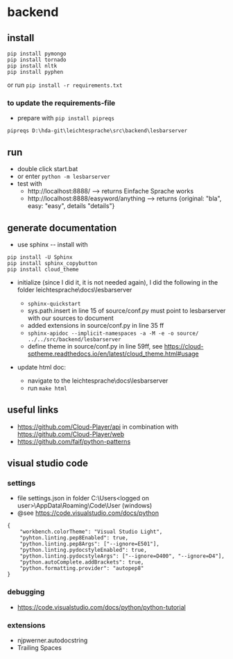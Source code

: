 # backend

## install
```
pip install pymongo
pip install tornado
pip install nltk
pip install pyphen
```
or run 
`pip install -r requirements.txt` 
### to update the requirements-file
* prepare with `pip install pipreqs`

```
pipreqs D:\hda-git\leichtesprache\src\backend\lesbarserver
```

## run
* double click start.bat
* or enter `python -m lesbarserver`
* test with
  * http://localhost:8888/ --> returns Einfache Sprache works
  * http://localhost:8888/easyword/anything --> returns {original: "bla", easy: "easy", details	"details"}

## generate documentation
* use sphinx -- install with 
```
pip install -U Sphinx
pip install sphinx_copybutton
pip install cloud_theme
```
* initialize (since I did it, it is not needed again), I did the following in the folder leichtesprache\docs\lesbarserver
	* `sphinx-quickstart`
	* sys.path.insert in line 15 of source/conf.py must point to lesbarserver with our sources to document
	* added extensions in source/conf.py in line 35 ff 
	* `sphinx-apidoc --implicit-namespaces -a -M -e -o source/ ../../src/backend/lesbarserver`
	* define theme in source/conf.py in line 59ff, see https://cloud-sptheme.readthedocs.io/en/latest/cloud_theme.html#usage
	
* update html doc:
	* navigate to the leichtesprache\docs\lesbarserver 
	* run `make html`
  
## useful links
* https://github.com/Cloud-Player/api in combination with https://github.com/Cloud-Player/web
* https://github.com/faif/python-patterns

## visual studio code
### settings
* file settings.json in folder C:\Users\<logged on user>\AppData\Roaming\Code\User (windows)
* @see https://code.visualstudio.com/docs/python

```
{
    "workbench.colorTheme": "Visual Studio Light",
	"pyhton.linting.pep8Enabled": true,
	"python.linting.pep8Args": ["--ignore=E501"],
	"python.linting.pydocstyleEnabled": true,
	"python.linting.pydocstyleArgs": ["--ignore=D400", "--ignore=D4"],
	"python.autoComplete.addBrackets": true,
	"python.formatting.provider": "autopep8"
}
```

### debugging
* https://code.visualstudio.com/docs/python/python-tutorial

### extensions
* njpwerner.autodocstring 
* Trailing Spaces
